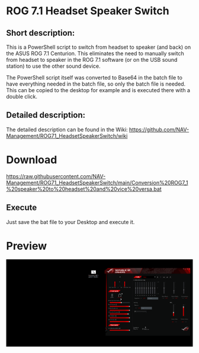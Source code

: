 # ROG 7.1 Headset Speaker Switch
## Short description:
This is a PowerShell script to switch from headset to speaker (and back) on the ASUS ROG 7.1 Centurion. This eliminates the need to manually switch from headset to speaker in the ROG 7.1 software (or on the USB sound station) to use the other sound device.

The PowerShell script itself was converted to Base64 in the batch file to have everything needed in the batch file, so only the batch file is needed. This can be copied to the desktop for example and is executed there with a double click. 

## Detailed description:
The detailed description can be found in the Wiki:
https://github.com/NAV-Management/ROG71_HeadsetSpeakerSwitch/wiki

# Download
https://raw.githubusercontent.com/NAV-Management/ROG71_HeadsetSpeakerSwitch/main/Conversion%20ROG7_1%20speaker%20to%20headset%20and%20vice%20versa.bat
## Execute
Just save the bat file to your Desktop and execute it.

# Preview
![Preview](Preview.gif)
